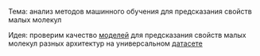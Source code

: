 Тема: анализ методов машинного обучения для предсказания свойств малых молекул

Идея: проверим качество [моделей](Models) для предсказания свойств малых молекул разных архитектур на универсальном [датасете](Dataset)
